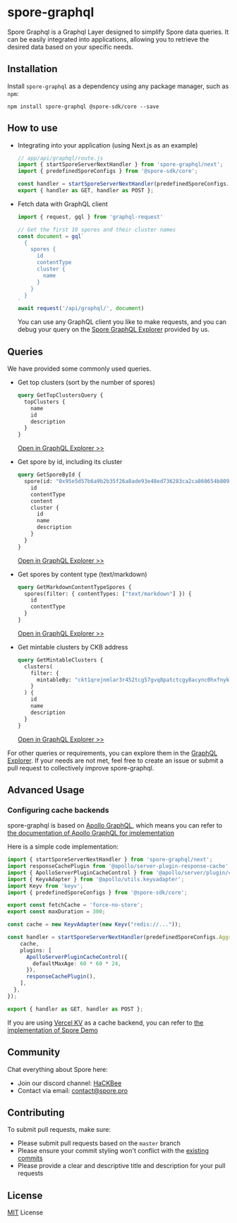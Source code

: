 # spore-graphql

Spore Graphql is a Graphql Layer designed to simplify Spore data queries. It can be easily integrated into applications, allowing you to retrieve the desired data based on your specific needs.

## Installation

Install `spore-graphql` as a dependency using any package manager, such as `npm`:

```shell
npm install spore-graphql @spore-sdk/core --save
```

## How to use

- Integrating into your application (using Next.js as an example)

  ```typescript
  // app/api/graphql/route.js
  import { startSporeServerNextHandler } from 'spore-graphql/next';
  import { predefinedSporeConfigs } from '@spore-sdk/core';
  
  const handler = startSporeServerNextHandler(predefinedSporeConfigs.Aggron4);
  export { handler as GET, handler as POST };
  ```
  
- Fetch data with GraphQL client

  ```typescript
  import { request, gql } from 'graphql-request'

  // Get the first 10 spores and their cluster names
  const document = gql`
    {
      spores {
        id
        contentType
        cluster {
          name
        }
      }
    }
  `
  await request('/api/graphql/', document)
  ```
  
  You can use any GraphQL client you like to make requests, and you can debug your query on the [Spore GraphQL Explorer](https://spore-graphql.vercel.app) provided by us.

## Queries
We have provided some commonly used queries.

- Get top clusters (sort by the number of spores)
  ```graphql
  query GetTopClustersQuery {
    topClusters {
      name
      id
      description
    }
  }
  ```
  [Open in GraphQL Explorer >>](https://spore-graphql.vercel.app/?explorerURLState=N4IgJg9gxgrgtgUwHYBcQC4QEcYIE4CeABAOIIoAqEADgMIA2MAzivkwIq6FHAA6SRIihoNmrPEx79BgpAENE0mQEswSwWARMoeZdRTKISJQF9%2BZpCBNA)

- Get spore by id, including its cluster
  ```graphql
  query GetSporeById {
    spore(id: "0x95e5d57b6a9b2b35f26a8ade93e48ed736283ca2ca860654b809f8a1b9b8c8eb") {
      id
      contentType
      content
      cluster {
        id
        name
        description
      }
    }
  }
  ```
  [Open in GraphQL Explorer >>](https://spore-graphql.vercel.app/?explorerURLState=N4IgJg9gxgrgtgUwHYBcQC4QEcYIE4CeABAOIIoDKADhHggEIECSYRwAOkkUQM410AKAJZh0RdiAAMADwCcAVgTyw8gOwAjAGwBDWeoBM6gMzyAZvp0AObWASyjCACyWEYVUc37LRqNv2-LTUlNeUd1S0lZU2sARnU9SygXdQkASjZObm4RTKyoCFRkFAAVAioEXO58wtRKoigAGxgeFHwMrizssDruJG1EHqJbHig8ISoUIQK6gF9cuaQFkBmgA)

- Get spores by content type (text/markdown)
  ```graphql
  query GetMarkdownContentTypeSpores {
    spores(filter: { contentTypes: ["text/markdown"] }) {
      id
      contentType
    }
  }
  ```
  [Open in GraphQL Explorer >>](https://spore-graphql.vercel.app/?explorerURLState=N4IgJg9gxgrgtgUwHYBcQC4QEcYIE4CeABAOIIoCyAhngNaQDuSAwhKsigCoEAOCAyjwh4EAZyLAAOkiJFRQkaIAUAMwCWAGxT50EolDbbU3PqN0BtSSG0APFAHo4NehCZWAukQC%2BASgnTZWTUwAMCDdmNeBFCvaVikEC8gA)

- Get mintable clusters by CKB address
  ```graphql
  query GetMintableClusters {
    clusters(
      filter: {
        mintableBy: "ckt1qrejnmlar3r452tcg57gvq8patctcgy8acync0hxfnyka35ywafvkqgpwrcql790ua7gr9kam255sq3ussa09wtgqqjwqus2"
      }
    ) {
      id
      name
      description
    }
  }
  ```
  [Open in GraphQL Explorer >>](https://spore-graphql.vercel.app/?explorerURLState=N4IgJg9gxgrgtgUwHYBcQC4QEcYIE4CeABAOIIoCyAlqgIYBGANggMKMwDOK%2BHRwAOkiJEo7LjwAUg4cIBmVRtzzo%2B0mcLg0UDZgCECK-iCgBrFAEYseBACskcRrTwBmPABYArACYUUAOYeAOx%2BAG5YABwADrS%2Bvn4E4bRQBEhQAAwAFgAeskgEJrTOHgQA7rSyISZYfpEleFBYjIEAnGkwtMF4zQVwXh4eHFjOnBy0ac0lKH5YWDYlOBxeRmrCAL5qAJSqQjJUYCtESLSIB2AIHFB4VJEoVBBIautITyCrQA)

For other queries or requirements, you can explore them in the [GraphQL Explorer](https://spore-graphql.vercel.app). 
If your needs are not met, feel free to create an issue or submit a pull request to collectively improve spore-graphql.

## Advanced Usage

### Configuring cache backends

spore-graphql is based on [Apollo GraphQL](https://www.apollographql.com), which means you can refer to [the documentation of Apollo GraphQL for implementation](https://www.apollographql.com/docs/apollo-server/performance/cache-backends/)

Here is a simple code implementation:

```typescript
import { startSporeServerNextHandler } from 'spore-graphql/next';
import responseCachePlugin from '@apollo/server-plugin-response-cache';
import { ApolloServerPluginCacheControl } from '@apollo/server/plugin/cacheControl';
import { KeyvAdapter } from '@apollo/utils.keyvadapter';
import Keyv from 'keyv';
import { predefinedSporeConfigs } from '@spore-sdk/core';

export const fetchCache = 'force-no-store';
export const maxDuration = 300;

const cache = new KeyvAdapter(new Keyv("redis://..."));

const handler = startSporeServerNextHandler(predefinedSporeConfigs.Aggron4, {
    cache,
    plugins: [
      ApolloServerPluginCacheControl({
        defaultMaxAge: 60 * 60 * 24,
      }),
      responseCachePlugin(),
    ],
  },
});

export { handler as GET, handler as POST };
```

If you are using [Vercel KV](https://vercel.com/docs/storage/vercel-kv) as a cache backend, you can refer to [the implementation of Spore Demo](https://github.com/sporeprotocol/spore-demo/blob/main/src/app/api/graphql/route.ts)

## Community

Chat everything about Spore here:

- Join our discord channel: [HaCKBee](https://discord.gg/9eufnpZZ8P)
- Contact via email: [contact@spore.pro](mailto:contact@spore.pro)

## Contributing

To submit pull requests, make sure:

- Please submit pull requests based on the `master` branch
- Please ensure your commit styling won't conflict with the [existing commits](https://github.com/sporeprotocol/spore-graphql/commits)
- Please provide a clear and descriptive title and description for your pull requests

## License

[MIT](./LICENSE) License
